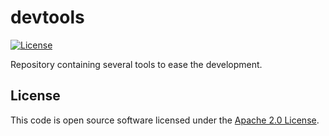 # devtools
[![License](http://img.shields.io/:license-apache-blue.svg)](http://www.apache.org/licenses/LICENSE-2.0.html)

Repository containing several tools to ease the development.

## License
This code is open source software licensed under the [Apache 2.0 License](https://www.apache.org/licenses/LICENSE-2.0.html).
